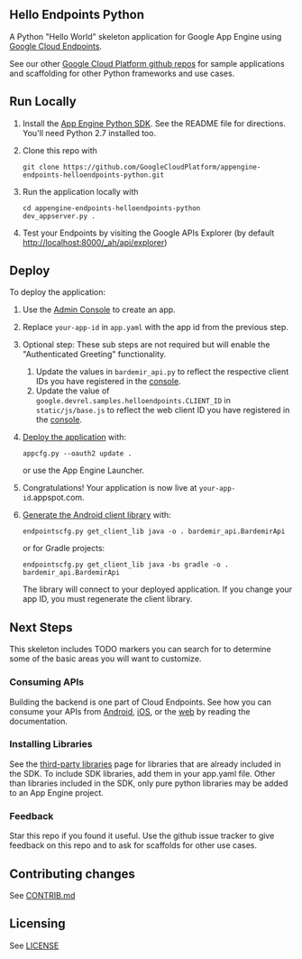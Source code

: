 ## Hello Endpoints Python

A Python "Hello World" skeleton application for Google App Engine using
[Google Cloud Endpoints][1].

See our other [Google Cloud Platform github
repos](https://github.com/GoogleCloudPlatform) for sample applications and
scaffolding for other Python frameworks and use cases.

## Run Locally
1. Install the [App Engine Python SDK](https://developers.google.com/appengine/downloads).
See the README file for directions. You'll need Python 2.7 installed too.

1. Clone this repo with

   ```
   git clone https://github.com/GoogleCloudPlatform/appengine-endpoints-helloendpoints-python.git
   ```
1. Run the application locally with

   ```
   cd appengine-endpoints-helloendpoints-python
   dev_appserver.py .
   ```
1. Test your Endpoints by visiting the Google APIs Explorer (by default [http://localhost:8000/_ah/api/explorer](http://localhost:8000/_ah/api/explorer))

## Deploy
To deploy the application:

1. Use the [Admin Console](https://appengine.google.com) to create an app.
1. Replace `your-app-id` in `app.yaml` with the app id from the previous step.
 1. Optional step: These sub steps are not required but will enable the "Authenticated
 Greeting" functionality.
     1. Update the values in `bardemir_api.py` to
 reflect the respective client IDs you have registered in the [console][3].
     1. Update the value of `google.devrel.samples.helloendpoints.CLIENT_ID` in
 `static/js/base.js` to reflect the web client ID you have registered in the
 [console][3].
1. [Deploy the application](https://developers.google.com/appengine/docs/python/tools/uploadinganapp)
   with:

   ```
   appcfg.py --oauth2 update .
   ```
   or use the App Engine Launcher.
1. Congratulations! Your application is now live at `your-app-id`.appspot.com.
1. [Generate the Android client library][2] with:

   ```
   endpointscfg.py get_client_lib java -o . bardemir_api.BardemirApi
   ```
   
   or for Gradle projects:
   ```   
   endpointscfg.py get_client_lib java -bs gradle -o . bardemir_api.BardemirApi
   ```
   The library will connect to your deployed application. If you change your app ID, you must regenerate the client library.

## Next Steps
This skeleton includes TODO markers you can search for to determine some of the
basic areas you will want to customize.

### Consuming APIs
Building the backend is one part of Cloud Endpoints. See how you can consume
your APIs from [Android](https://developers.google.com/appengine/docs/python/endpoints/consume_android),
[iOS](https://developers.google.com/appengine/docs/python/endpoints/consume_ios), or the
[web](https://developers.google.com/appengine/docs/python/endpoints/consume_js) by reading the documentation.

### Installing Libraries
See the [third-party
libraries](https://developers.google.com/appengine/docs/python/tools/libraries27)
page for libraries that are already included in the SDK. To include SDK
libraries, add them in your app.yaml file. Other than libraries included in
the SDK, only pure python libraries may be added to an App Engine project.

### Feedback
Star this repo if you found it useful. Use the github issue tracker to give
feedback on this repo and to ask for scaffolds for other use cases.

## Contributing changes
See [CONTRIB.md](CONTRIB.md)

## Licensing
See [LICENSE](LICENSE)

[1]: https://developers.google.com/appengine/docs/python/endpoints/
[2]: https://developers.google.com/appengine/docs/python/endpoints/gen_clients
[3]: https://cloud.google.com/console
